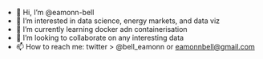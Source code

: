 - 👋 Hi, I’m @eamonn-bell
- 👀 I’m interested in data science, energy markets, and data viz
- 🌱 I’m currently learning docker adn containerisation
- 💞️ I’m looking to collaborate on any interesting data
- 📫 How to reach me:  twitter > @bell_eamonn  or  eamonnbell@gmail.com

<!---
eamonn-bell/eamonn-bell is a ✨ special ✨ repository because its `README.md` (this file) appears on your GitHub profile.
You can click the Preview link to take a look at your changes.
--->
